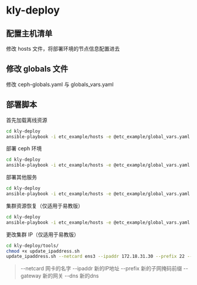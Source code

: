 # kly-deploy


## 配置主机清单
修改 hosts 文件，将部署环境的节点信息配置进去

## 修改 globals 文件
修改 ceph-globals.yaml 与 globals_vars.yaml

## 部署脚本
首先加载离线资源
```bash
cd kly-deploy
ansible-playbook -i etc_example/hosts -e @etc_example/global_vars.yaml -e @etc_example/ceph-globals.yaml ansible/91-prepare.yaml
```

部署 ceph 环境
```bash
cd kly-deploy
ansible-playbook -i etc_example/hosts -e @etc_example/global_vars.yaml -e @etc_example/ceph-globals.yaml ceph-ansible/ceph-deploy.yaml
```

部署其他服务
```bash
cd kly-deploy
ansible-playbook -i etc_example/hosts -e @etc_example/global_vars.yaml -e @etc_example/ceph-globals.yaml ansible/90-setup.yaml
```

集群资源恢复（仅适用于易教版）
```bash
cd kly-deploy
ansible-playbook -i etc_example/hosts -e @etc_example/global_vars.yaml -e @etc_example/ceph-globals.yaml ansible/92-recovery.yaml
```

更改集群 IP（仅适用于易教版）
```bash
cd kly-deploy/tools/
chmod +x update_ipaddress.sh
update_ipaddress.sh --netcard ens3 --ipaddr 172.18.31.30 --prefix 22 --gateway 172.18.31.254
```
>  --netcard 网卡的名字  --ipaddr 新的IP地址  --prefix 新的子网掩码前缀 --gateway 新的网关 --dns 新的dns
